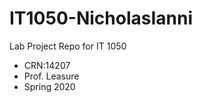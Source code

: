 # IT1050-NicholasIanni
 Lab Project Repo for IT 1050 
 * CRN:14207 
 * Prof. Leasure
 * Spring 2020
